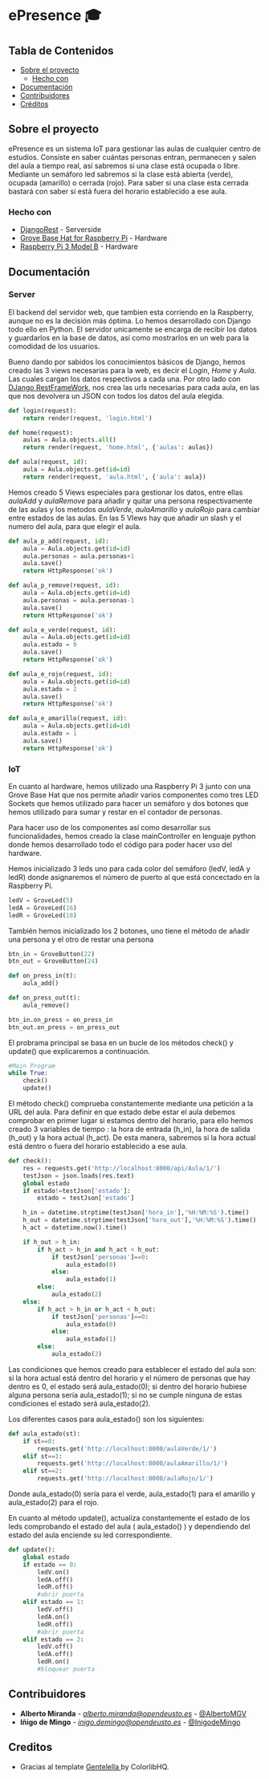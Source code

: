 ﻿# ePresence 🎓

<!-- TABLE OF CONTENTS -->
## Tabla de Contenidos

* [Sobre el proyecto](#sobre-el-proyecto)
  * [Hecho con](#hecho-con)
* [Documentación](#documentación)
* [Contribuidores](#contribuidores)
* [Créditos](#creditos)


<!-- ABOUT THE PROJECT -->
## Sobre el proyecto

ePresence es un sistema IoT para gestionar las aulas de cualquier centro de estudios. Consiste en saber cuántas personas entran, permanecen y salen del aula a tiempo real, así sabremos si una clase está ocupada o libre. Mediante un semáforo led sabremos si la clase está abierta (verde), ocupada (amarillo) o cerrada (rojo). Para saber si una clase esta cerrada bastará con saber si está fuera del horario establecido a ese aula.


### Hecho con
* [DjangoRest](https://www.django-rest-framework.org/) - Serverside
* [Grove Base Hat for Raspberry Pi](http://wiki.seeedstudio.com/Grove_Base_Hat_for_Raspberry_Pi/) - Hardware
* [Raspberry Pi 3 Model B](https://www.raspberrypi.org/products/raspberry-pi-3-model-b/) - Hardware

<!-- GETTING STARTED -->
## Documentación

### Server

El backend del servidor web, que tambien esta corriendo en la Raspberry, aunque no es la decisión más óptima. Lo hemos desarrollado con Django todo ello en Python. El servidor unicamente se encarga de recibir los datos y guardarlos en la base de datos, así como mostrarlos en un web para la comodidad de los usuarios.

Bueno dando por sabidos los conocimientos básicos de Django, hemos creado las 3 views necesarias para la web, es decir el *Login*, *Home* y *Aula*. Las cuales cargan los datos respectivos a cada una. Por otro lado con [DJango RestFrameWork](https://www.django-rest-framework.org/), nos crea las urls necesarias para cada aula, en las que nos devolvera un JSON con todos los datos del aula elegida.

```python
def login(request):
    return render(request, 'login.html')

def home(request):
	aulas = Aula.objects.all()
	return render(request, 'home.html', {'aulas': aulas})

def aula(request, id):
	aula = Aula.objects.get(id=id)
	return render(request, 'aula.html', {'aula': aula})
```

Hemos creado 5 Views especiales para gestionar los datos, entre ellas *aulaAdd* y *aulaRemove* para añadir y quitar una persona respectivamente de las aulas y los metodos *aulaVerde*, *aulaAmarillo* y *aulaRojo* para cambiar entre estados de las aulas. En las 5 VIews hay que añadir un slash y el numero del aula, para que elegir el aula.

```python
def aula_p_add(request, id):
	aula = Aula.objects.get(id=id)
	aula.personas = aula.personas+1
	aula.save()
	return HttpResponse('ok')

def aula_p_remove(request, id):
	aula = Aula.objects.get(id=id)
	aula.personas = aula.personas-1
	aula.save()
	return HttpResponse('ok')

def aula_e_verde(request, id):
	aula = Aula.objects.get(id=id)
	aula.estado = 0
	aula.save()
	return HttpResponse('ok')

def aula_e_rojo(request, id):
	aula = Aula.objects.get(id=id)
	aula.estado = 2
	aula.save()
	return HttpResponse('ok')

def aula_e_amarillo(request, id):
	aula = Aula.objects.get(id=id)
	aula.estado = 1
	aula.save()
	return HttpResponse('ok')

```

### IoT

En cuanto al hardware, hemos utilizado una Raspberry Pi 3 junto con una Grove Base Hat que nos permite añadir varios componentes como tres LED Sockets que hemos utilizado para hacer un semáforo y dos botones que hemos utilizado para sumar y restar en el contador de personas.

Para hacer uso de los componentes así como desarrollar sus funcionalidades, hemos creado la clase mainController en lenguaje python donde hemos desarrollado todo el código para poder hacer uso del hardware. 

Hemos inicializado 3 leds uno para cada color del semáforo (ledV, ledA y ledR) donde asignaremos el número de puerto al que está concectado en la Raspberry Pi.

```python
ledV = GroveLed(5)
ledA = GroveLed(16)
ledR = GroveLed(18)
```

También hemos inicializado los 2 botones, uno tiene el método de añadir una persona y el otro de restar una persona

```python
btn_in = GroveButton(22)
btn_out = GroveButton(24)

def on_press_in(t):
	aula_add()

def on_press_out(t):
	aula_remove()

btn_in.on_press = on_press_in
btn_out.on_press = on_press_out
```

El probrama principal se basa en un bucle de los métodos check() y update() que explicaremos a continuación.

```python
#Main Program
while True:
	check()
	update()
```

El método check() comprueba constantemente mediante una petición a la URL del aula. Para definir en que estado debe estar el aula debemos comprobar en primer lugar si estamos dentro del horario, para ello hemos creado 3 variables de tiempo : la hora de entrada (h_in), la hora de salida (h_out) y la hora actual (h_act). De esta manera, sabremos si la hora actual está dentro o fuera del horario establecido a ese aula.

```python
def check():
	res = requests.get('http://localhost:8000/api/Aula/1/')
	testJson = json.loads(res.text)
	global estado
	if estado!=testJson['estado']:
		estado = testJson['estado']

	h_in = datetime.strptime(testJson['hora_in'],'%H:%M:%S').time()
	h_out = datetime.strptime(testJson['hora_out'],'%H:%M:%S').time()
	h_act = datetime.now().time()

	if h_out > h_in:
		if h_act > h_in and h_act < h_out:
			if testJson['personas']==0:
				aula_estado(0)
			else:
				aula_estado(1)
		else:
			aula_estado(2)
	else:
		if h_act > h_in or h_act < h_out:
			if testJson['personas']==0:
				aula_estado(0)
			else:
				aula_estado(1)
		else:
			aula_estado(2)
```
Las condiciones que hemos creado para establecer el estado del aula son: si la hora actual está dentro del horario y el número de personas que hay dentro es 0, el estado será aula_estado(0); si dentro del horario hubiese alguna persona sería aula_estado(1); si no se cumple ninguna de estas condiciones el estado será aula_estado(2).

Los diferentes casos para aula_estado() son los siguientes:

```python
def aula_estado(st):
	if st==0:
		requests.get('http://localhost:8000/aulaVerde/1/')
	elif st==1:
		requests.get('http://localhost:8000/aulaAmarillo/1/')
	elif st==2:
		requests.get('http://localhost:8000/aulaRojo/1/')

```
Donde aula_estado(0) sería para el verde, aula_estado(1) para el amarillo y aula_estado(2) para el rojo.

En cuanto al método update(), actualiza constantemente el estado de los leds comprobando el estado del aula ( aula_estado() ) y dependiendo del estado del aula enciende su led correspondiente.

```python
def update():
	global estado
	if estado == 0:
		ledV.on()
		ledA.off()
		ledR.off()
		#abrir puerta
	elif estado == 1:
		ledV.off()
		ledA.on()
		ledR.off()
		#abrir puerta
	elif estado == 2:
		ledV.off()
		ledA.off()
		ledR.on()
		#bloquear puerta
```

<!-- CONTRIBUTORS -->
## Contribuidores

* **Alberto Miranda**	-	*alberto.miranda@opendeusto.es*	-	[@AlbertoMGV](https://github.com/AlbertoMGV)
* **Iñigo de Mingo**	-	*inigo.demingo@opendeusto.es*	-	[@InigodeMingo](https://github.com/InigodeMingo)

## Creditos

- Gracias al template [ Gentelella ](https://github.com/ColorlibHQ/gentelella) by ColorlibHQ.




